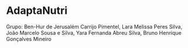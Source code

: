# AdaptaNutri
Grupo: Ben-Hur de Jerusalém Carrijo Pimentel, Lara Melissa Peres Silva, João Marcelo Sousa e Silva, Yara Fernanda Abreu Silva, Bruno Henrique Gonçalves Mineiro
